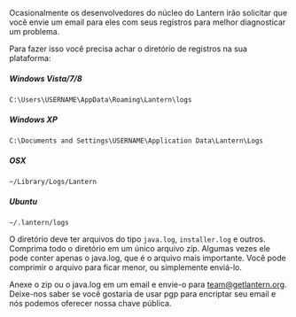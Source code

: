 Ocasionalmente os desenvolvedores do núcleo do Lantern irão solicitar que você envie um email para eles com seus registros para melhor diagnosticar um problema.

Para fazer isso você precisa achar o diretório de registros na sua plataforma:

##### Windows Vista/7/8

`C:\Users\USERNAME\AppData\Roaming\Lantern\logs`

##### Windows XP

`C:\Documents and Settings\USERNAME\Application Data\Lantern\Logs`

##### OSX 

`~/Library/Logs/Lantern`

##### Ubuntu 

`~/.lantern/logs`

O diretório deve ter arquivos do tipo `java.log`, `installer.log` e outros. Comprima todo o diretório em um único arquivo zip. Algumas vezes ele pode conter apenas o java.log, que é o arquivo mais importante. Você pode comprimir o arquivo para ficar menor, ou simplemente enviá-lo.

Anexe o zip ou o java.log em um email e envie-o para team@getlantern.org. Deixe-nos saber se você gostaria de usar pgp para encriptar seu email e nós podemos oferecer nossa chave pública.
